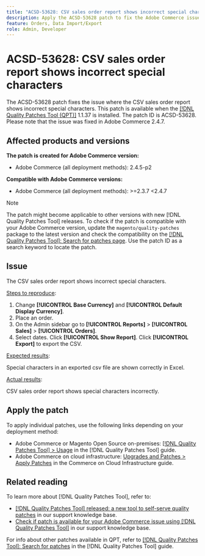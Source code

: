 ```yaml
---
title: "ACSD-53628: CSV sales order report shows incorrect special characters"
description: Apply the ACSD-53628 patch to fix the Adobe Commerce issue where the CSV sales order report shows incorrect special characters.
feature: Orders, Data Import/Export
role: Admin, Developer
---
```

# ACSD-53628: CSV sales order report shows incorrect special characters

The ACSD-53628 patch fixes the issue where the CSV sales order report shows incorrect special characters. This patch is available when the [[!DNL Quality Patches Tool (QPT)]](/help/announcements/adobe-commerce-announcements/magento-quality-patches-released-new-tool-to-self-serve-quality-patches.md) 1.1.37 is installed. The patch ID is ACSD-53628. Please note that the issue was fixed in Adobe Commerce 2.4.7.

## Affected products and versions

**The patch is created for Adobe Commerce version:**

* Adobe Commerce (all deployment methods): 2.4.5-p2

**Compatible with Adobe Commerce versions:**

* Adobe Commerce (all deployment methods): >=2.3.7 <2.4.7

>[!NOTE]
>
>The patch might become applicable to other versions with new [!DNL Quality Patches Tool] releases. To check if the patch is compatible with your Adobe Commerce version, update the `magento/quality-patches` package to the latest version and check the compatibility on the [[!DNL Quality Patches Tool]: Search for patches page](https://experienceleague.adobe.com/tools/commerce-quality-patches/index.html). Use the patch ID as a search keyword to locate the patch.

## Issue

The CSV sales order report shows incorrect special characters.

<u>Steps to reproduce</u>:

1. Change **[!UICONTROL Base Currency]** and **[!UICONTROL Default Display Currency]**.
1. Place an order.
1. On the Admin sidebar go to **[!UICONTROL Reports]** > **[!UICONTROL Sales]** > **[!UICONTROL Orders]**.
1. Select dates. Click **[!UICONTROL Show Report]**. Click **[!UICONTROL Export]** to export the CSV.

<u>Expected results</u>:

Special characters in an exported csv file are shown correctly in Excel.

<u>Actual results</u>:

CSV sales order report shows special characters incorrectly.


## Apply the patch

To apply individual patches, use the following links depending on your deployment method:

* Adobe Commerce or Magento Open Source on-premises: [[!DNL Quality Patches Tool] > Usage](https://experienceleague.adobe.com/docs/commerce-operations/tools/quality-patches-tool/usage.html) in the [!DNL Quality Patches Tool] guide.
* Adobe Commerce on cloud infrastructure: [Upgrades and Patches > Apply Patches](https://experienceleague.adobe.com/docs/commerce-cloud-service/user-guide/develop/upgrade/apply-patches.html) in the Commerce on Cloud Infrastructure guide.

## Related reading

To learn more about [!DNL Quality Patches Tool], refer to:

* [[!DNL Quality Patches Tool] released: a new tool to self-serve quality patches](/help/announcements/adobe-commerce-announcements/magento-quality-patches-released-new-tool-to-self-serve-quality-patches.md) in our support knowledge base.
* [Check if patch is available for your Adobe Commerce issue using [!DNL Quality Patches Tool]](/help/support-tools/patches-available-in-qpt-tool/check-patch-for-magento-issue-with-magento-quality-patches.md) in our support knowledge base.

For info about other patches available in QPT, refer to [[!DNL Quality Patches Tool]: Search for patches](https://experienceleague.adobe.com/tools/commerce-quality-patches/index.html) in the [!DNL Quality Patches Tool] guide.
